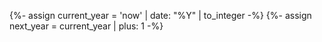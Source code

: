 {%- assign current_year         = 'now' | date: "%Y" | to_integer -%}
{%- assign next_year            = current_year | plus: 1 -%}

<ul id="meetings_list" class="list-unstyled mrgn-tp-lg lst-spcd-0 meetings" data-wb-json='{ "url": "/meetings/meetings?year={{ next_year }}", "mapping": ["/title", "/start", "/end", "/web1", "/web2", "/contact", "/location", "/address", "/phone", "/email", "/bibCode", "/keywords", "/meetingNumber"], "queryall": [".title", ".start", ".end", ".web1", ".web2",".contact", ".location", ".address", ".phone", ".email", ".proceedings", ".keywords", ".meeting-number"] }'>
        <template>
        <li>
        {%- include meetings/listing-item.markdown -%}
        </li>
        </template>
</ul>